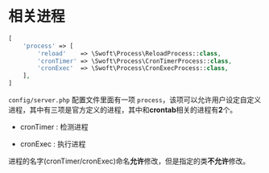 # 相关进程

```php
[
    'process' => [
        'reload'    => \Swoft\Process\ReloadProcess::class,
        'cronTimer' => \Swoft\Process\CronTimerProcess::class,
        'cronExec'  => \Swoft\Process\CronExecProcess::class,
    ],
]
```

`config/server.php` 配置文件里面有一项 `process`，该项可以允许用户设定自定义进程，其中有三项是官方定义的进程，其中和**crontab**相关的进程有**2**个。

- cronTimer : 检测进程

- cronExec : 执行进程

进程的名字(cronTimer/cronExec)命名**允许**修改，但是指定的类**不允许**修改。
